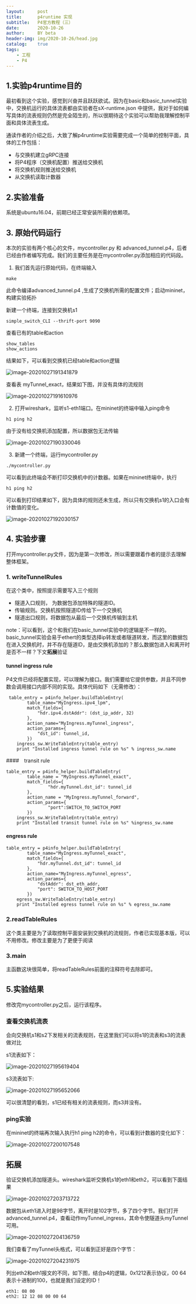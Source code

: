```yaml
---
layout:     post
title:      p4runtime 实现
subtitle:   P4官方教程（三）
date:       2020-10-26
author:     BY beta
header-img: img/2020-10-26/head.jpg
catalog:    true
tags:
    - 工程
    - P4
---
```


## 1.实验p4runtime目的

最初看到这个实验，感觉到兴奋并且跃跃欲试。因为在basic和basic_tunnel实验中，交换机运行的具体流表都由实验者在sX-runtime.json 中提供，我对于如何编写具体的流表规则仍然是完全陌生的，所以很期待这个实验可以帮助我理解控制平面和具体流表生成。

通读作者的介绍之后，大致了解p4runtime实验需要完成一个简单的控制平面，具体的工作包括：

- 与交换机建立gRPC连接
- 将P4程序（交换机配置）推送给交换机
- 将交换机规则推送给交换机
- 从交换机读取计数器

## 2.实验准备

系统是ubuntu16.04，前期已经正常安装所需的依赖项。

## 3. 原始代码运行

本次的实验有两个核心的文件，mycontroller.py 和 advanced_tunnel.p4，后者已经由作者编写完成。我们的主要任务是在mycontroller.py添加相应的代码段。

1. 我们首先运行原始代码，在终端输入

```
make
```

此命令编译advanced_tunnel.p4 ,生成了交换机所需的配置文件；启动mininet，构建实验拓扑

新建一个终端，连接到交换机s1

```
simple_switch_CLI --thrift-port 9090
```

查看已有的table和action

```
show_tables
show_actions
```

结果如下，可以看到交换机已经table和action逻辑

![image-20201027191341879](https://i.loli.net/2020/10/27/jfiBxE1z9KHPyoN.png)

查看表 myTunnel_exact，结果如下图，并没有具体的流规则

![image-20201027191610976](https://i.loli.net/2020/10/27/694W1AuY8L3KaPU.png)

2. 打开wireshark，监听s1-eth1端口。在mininet的终端中输入ping命令

```
h1 ping h2
```

由于没有给交换机添加配置，所以数据包无法传输

![image-20201027190330046](https://i.loli.net/2020/10/27/MFZhDEomSquTt8l.png)

3. 新建一个终端，运行mycontroller.py 

```
./mycontroller.py
```

可以看到此终端会不断打印交换机中的计数器。如果在mininet终端中，执行

```
h1 ping h2
```

可以看到打印结果如下，因为具体的规则还未生成，所以只有交换机s1的入口会有计数值的变化。

![image-20201027192030157](https://i.loli.net/2020/10/27/R6PNs2hipwrf9Uv.png)

## 4. 实验步骤

打开mycontroller.py文件，因为是第一次修改，所以需要跟着作者的提示去理解整体框架。

### 1. writeTunnelRules

在这个类中，按照提示需要写入三个规则

- 隧道入口规则， 为数据包添加特殊的隧道ID。
- 传输规则。交换机按照隧道ID传给下一个交换机
- 隧道出口规则，将数据包从最后一个交换机传输到主机

note：可以看到，这个和我们在basic_tunnel实验中的逻辑是不一样的。basic_tunnel实验会易于ethert的类型选择ip转发或者隧道转发，而这里的数据包在进入交换机时，并不存在隧道ID，是由交换机添加的？那么数据包进入和离开时是否不一样？下文**拓展**验证

#### tunnel ingress rule

P4文件已经将配置实现，可以理解为接口。我们需要给它提供参数，并且不同参数会调用接口内部不同的实现。具体代码如下（无需修改）：

```
 table_entry = p4info_helper.buildTableEntry(
        table_name="MyIngress.ipv4_lpm",
        match_fields={
            "hdr.ipv4.dstAddr": (dst_ip_addr, 32)
        },
        action_name="MyIngress.myTunnel_ingress",
        action_params={
            "dst_id": tunnel_id,
        })
    ingress_sw.WriteTableEntry(table_entry)
    print "Installed ingress tunnel rule on %s" % ingress_sw.name
```

####　transit rule

```
table_entry = p4info_helper.buildTableEntry(
        table_name = "MyIngress.myTunnel_exact",
        match_fields={
                "hdr.myTunnel.dst_id": tunnel_id
        },
        action_name = "MyIngress.myTunnel_forward",
        action_params={
                "port":SWITCH_TO_SWITCH_PORT
        })
    ingress_sw.WriteTableEntry(table_entry)
    print "Installed transit tunnel rule on %s" %ingress_sw.name
```

#### engress rule

```
table_entry = p4info_helper.buildTableEntry(
        table_name="MyIngress.myTunnel_exact",
        match_fields={
            "hdr.myTunnel.dst_id": tunnel_id
        },
        action_name="MyIngress.myTunnel_egress",
        action_params={
            "dstAddr": dst_eth_addr,
            "port": SWITCH_TO_HOST_PORT
        })
    egress_sw.WriteTableEntry(table_entry)
    print "Installed egress tunnel rule on %s" % egress_sw.name

```



### 2.readTableRules

这个类主要是为了读取控制平面安装到交换机的流规则，作者已实现基本版，可以不用修改。修改主要是为了更便于阅读

### 3.main

主函数这块很简单，将readTableRules前面的注释符号去除即可。

## 5.实验结果

修改完mycontroller.py之后，运行该程序。

### 查看交换机流表

会向交换机s1和s2下发相关的流表规则，在这里我们可以将s1的流表和s3的流表做对比

s1流表如下：

![image-20201027195619404](https://i.loli.net/2020/10/27/opCJjFdnigN48IQ.png)

s3流表如下:

![image-20201027195652066](https://i.loli.net/2020/10/27/F85JKromCfuiwUD.png)

可以很清楚的看到，s1已经有相关的流表规则，而s3并没有。

### ping实验

在mininet的终端再次输入执行h1 ping h2的命令，可以看到计数器的变化如下：

![image-20201027200107548](https://i.loli.net/2020/10/27/7ZF3pNaxG4YVEeA.png)

## 拓展

验证交换机添加隧道头。wireshark监听交换机s1的eth1和eth2，可以看到下面结果

![image-20201027203713722](https://i.loli.net/2020/10/27/Q54qCi7RvgVaKtZ.png)

数据包从eth1进入时是98字节，离开时是102字节，多了四个字节。我们打开advanced_tunnel.p4，查看动作myTunnel_ingress，其命令使隧道头myTunnel可用。

![image-20201027204136759](https://i.loli.net/2020/10/27/XvIC7baSn1hzjfy.png)

我们查看了myTunnel头格式，可以看到正好是四个字节：

![image-20201027204231975](https://i.loli.net/2020/10/27/Vv5aCHdA8j4DW2N.png)

列出eth2和eth1报文的不同，如下图，结合p4的逻辑，0x1212表示协议，00 64 表示十进制的100，也就是我们设定的ID！

```
eth1: 08 00
eth2: 12 12 08 00 00 64
```

